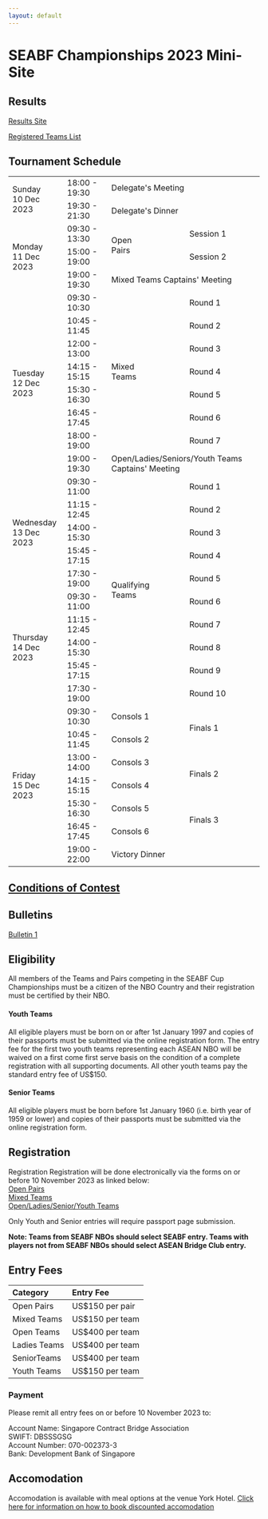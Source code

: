 ```yaml
---
layout: default
---
```

# SEABF Championships 2023 Mini-Site

## Results
[Results Site](https://www.ccba.org.cn/Tour/TourIndex.aspx?tourid=27513)

[Registered Teams List](https://www.ccba.org.cn/Tour/TourTeamItemsList.aspx?tourid=27513)

## Tournament Schedule

  <table class="waffle" cellspacing="0" cellpadding="0"><thead></thead><tbody><tr style="height: 20px"><td class="s3" dir="ltr" rowspan="2">Sunday<br>10 Dec 2023</td><td class="s3" dir="ltr">18:00 - 19:30</td><td class="s3" dir="ltr" colspan="2">Delegate&#39;s Meeting</td></tr><tr style="height: 20px"><td class="s3" dir="ltr">19:30 - 21:30</td><td class="s3" dir="ltr" colspan="2">Delegate&#39;s Dinner</td></tr>
  <tr style="height: 20px"><td class="s3" dir="ltr" rowspan="3">Monday<br>11 Dec 2023</td><td class="s3" dir="ltr">09:30 - 13:30</td><td class="s3" dir="ltr" rowspan="2">Open<br>Pairs</td><td class="s3" dir="ltr">Session 1</td></tr><tr style="height: 20px"><td class="s3" dir="ltr">15:00 - 19:00</td><td class="s3" dir="ltr">Session 2</td></tr><tr style="height: 20px"><td class="s3" dir="ltr">19:00 - 19:30</td><td class="s3" dir="ltr" colspan="2">Mixed Teams Captains' Meeting</td></tr>
  <tr style="height: 20px"><td class="s3" dir="ltr" rowspan="8">Tuesday<br>12 Dec 2023</td><td class="s3" dir="ltr">09:30 - 10:30</td><td class="s3" dir="ltr" rowspan="7">Mixed<br>Teams</td><td class="s3" dir="ltr">Round 1</td></tr><tr style="height: 20px"><td class="s3" dir="ltr">10:45 - 11:45</td><td class="s3" dir="ltr">Round 2</td></tr><tr style="height: 20px"><td class="s3" dir="ltr">12:00 - 13:00</td><td class="s3" dir="ltr">Round 3</td></tr><tr style="height: 20px"><td class="s3" dir="ltr">14:15 - 15:15</td><td class="s3" dir="ltr">Round 4</td></tr><tr style="height: 20px"><td class="s3" dir="ltr">15:30 - 16:30</td><td class="s3" dir="ltr">Round 5</td></tr><tr style="height: 20px"><td class="s3" dir="ltr">16:45 - 17:45</td><td class="s3" dir="ltr">Round 6</td></tr><tr style="height: 20px"><td class="s3" dir="ltr">18:00 - 19:00</td><td class="s3" dir="ltr">Round 7</td></tr><tr style="height: 20px"><td class="s3" dir="ltr">19:00 - 19:30</td><td class="s3" dir="ltr" colspan="2">Open/Ladies/Seniors/Youth Teams Captains' Meeting</td></tr>
  <tr style="height: 20px"><td class="s3" dir="ltr" rowspan="5">Wednesday<br>13 Dec 2023</td><td class="s3" dir="ltr">09:30 - 11:00</td><td class="s3" dir="ltr" rowspan="10">Qualifying<br>Teams</td><td class="s3" dir="ltr">Round 1</td></tr><tr style="height: 20px"><td class="s3" dir="ltr">11:15 - 12:45</td><td class="s3" dir="ltr">Round 2</td></tr><tr style="height: 20px"><td class="s3" dir="ltr">14:00 - 15:30</td><td class="s3" dir="ltr">Round 3</td></tr><tr style="height: 20px"><td class="s3" dir="ltr">15:45 - 17:15</td><td class="s3" dir="ltr">Round 4</td></tr><tr style="height: 20px"><td class="s3" dir="ltr">17:30 - 19:00</td><td class="s3" dir="ltr">Round 5</td></tr><tr style="height: 20px"><td class="s3" dir="ltr" rowspan="5">Thursday<br>14 Dec 2023</td><td class="s3" dir="ltr">09:30 - 11:00</td><td class="s3" dir="ltr">Round 6</td></tr><tr style="height: 20px"><td class="s3" dir="ltr">11:15 - 12:45</td><td class="s3" dir="ltr">Round 7</td></tr><tr style="height: 20px"><td class="s3" dir="ltr">14:00 - 15:30</td><td class="s3" dir="ltr">Round 8</td></tr><tr style="height: 20px"><td class="s3" dir="ltr">15:45 - 17:15</td><td class="s3" dir="ltr">Round 9</td></tr><tr style="height: 20px"><td class="s3" dir="ltr">17:30 - 19:00</td><td class="s3" dir="ltr">Round 10</td></tr><tr style="height: 20px"><td class="s3" dir="ltr" rowspan="7">Friday<br>15 Dec 2023</td><td class="s3" dir="ltr">09:30 - 10:30</td><td class="s3" dir="ltr">Consols 1</td><td class="s3" dir="ltr" rowspan="2">Finals 1</td></tr><tr style="height: 20px"><td class="s3" dir="ltr">10:45 - 11:45</td><td class="s3" dir="ltr">Consols 2</td></tr><tr style="height: 20px"><td class="s3" dir="ltr">13:00 - 14:00</td><td class="s3" dir="ltr">Consols 3</td><td class="s3" dir="ltr" rowspan="2">Finals 2</td></tr><tr style="height: 20px"><td class="s3" dir="ltr">14:15 - 15:15</td><td class="s3" dir="ltr">Consols 4</td></tr><tr style="height: 20px"><td class="s3" dir="ltr">15:30 - 16:30</td><td class="s3" dir="ltr">Consols 5</td><td class="s3" dir="ltr" rowspan="2">Finals 3</td></tr><tr style="height: 20px"><td class="s3" dir="ltr">16:45 - 17:45</td><td class="s3" dir="ltr">Consols 6</td></tr><tr style="height: 20px"><td class="s3" dir="ltr">19:00 - 22:00</td><td class="s3" dir="ltr" colspan="2">Victory Dinner</td></tr></tbody></table>

## [Conditions of Contest](SEABF_2023-Conditions_of_Contest.pdf)

## Bulletins

[Bulletin 1](SEABF_2023_Bulletin_Day1.pdf)


## Eligibility

All members of the Teams and Pairs competing in the SEABF Cup Championships must be a citizen of the NBO Country and their registration must be certified by their NBO.

#### Youth Teams

All eligible players must be born on or after 1st January 1997 and copies of their passports must be submitted via the online registration form. The entry fee for the first two youth teams representing each ASEAN NBO will be waived on a first come first serve basis on the condition of a complete registration with all supporting documents. All other youth teams pay the standard entry fee of US$150.

#### Senior Teams

All eligible players must be born before 1st January 1960 (i.e. birth year of 1959 or lower) and copies of their passports must be submitted via the online registration form.

## Registration

Registration
Registration will be done electronically via the forms on or before 10 November 2023 as linked below: \
[Open Pairs](https://forms.gle/Lf9r7sWh9KFn1dyV6) \
[Mixed Teams](https://forms.gle/HMCZBwojVTJs1iSW8) \
[Open/Ladies/Senior/Youth Teams](https://forms.gle/aJVzpizdsha8ezX57)

Only Youth and Senior entries will require passport page submission.

**Note: Teams from SEABF NBOs should select SEABF entry. Teams with players not from SEABF NBOs should select ASEAN Bridge Club entry.**

## Entry Fees

| Category     | Entry Fee       |
|:-------------|:----------------|
| Open Pairs   | US$150 per pair |
| Mixed Teams  | US$150 per team | 
| Open Teams   | US$400 per team | 
| Ladies Teams | US$400 per team | 
| SeniorTeams  | US$400 per team | 
| Youth Teams  | US$150 per team |

### Payment

Please remit all entry fees on or before 10 November 2023 to:

Account Name:	Singapore Contract Bridge Association \
SWIFT: DBSSSGSG \
Account Number:	070-002373-3 \
Bank:	Development Bank of Singapore

## Accomodation

Accomodation is available with meal options at the venue York Hotel. [Click here for information on how to book discounted accomodation](SEABF_2023_Accomodation_Guide.pdf)
